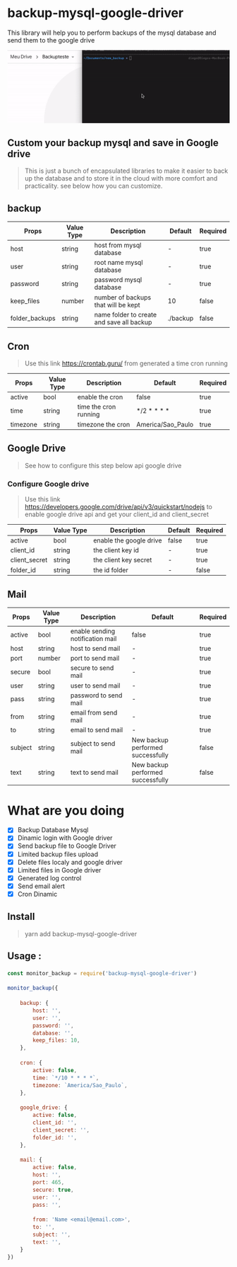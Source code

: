 # backup-mysql-google-driver
This library will help you to perform backups of the mysql database and send them to the google drive

![Backup mysql google driver](assets/demo.gif)

## Custom your backup mysql and save in Google drive
> This is just a bunch of encapsulated libraries to make it easier to back up the database and to store it in the cloud with more comfort and practicality. see below how you can customize.

## backup
| Props | Value Type | Description | Default | Required |
|--|--|--|--|--|
| host | string | host from mysql database | - | true |
| user | string | root name mysql database | - | true |
| password | string | password mysql database | - | true |
| keep_files | number | number of backups that will be kept | 10 | false |
| folder_backups | string | name folder to create and save all backup | ./backup | false |

## Cron
> Use this link https://crontab.guru/ from generated a time cron running 

| Props | Value Type | Description | Default | Required |     
|--|--|--|--|--|
| active | bool | enable the cron | false | true |
| time | string | time the cron running | */2 * * * * | true |
| timezone | string | timezone the cron | America/Sao_Paulo | true |


## Google Drive
> See how to configure this step below api google drive
### Configure Google drive
> Use this link https://developers.google.com/drive/api/v3/quickstart/nodejs to enable google drive api and get your client_id and client_secret

| Props | Value Type | Description | Default | Required |
|--|--|--|--|--|
| active | bool | enable the google drive | false | true |
| client_id | string | the client key id | - | true |
| client_secret | string | the client key secret | - | true |
| folder_id | string | the id folder | - | false |


## Mail
| Props | Value Type | Description | Default | Required |
|--|--|--|--|--|
| active | bool | enable sending notification mail | false | true |
| host | string | host to send mail | - | true |
| port | number | port to send mail | - | true |
| secure | bool | secure to send mail | - | true |
| user | string | user to send mail | - | true |
| pass | string | password to send mail  | - | true |
| from | string | email from send mail | - | true |
| to | string | email to send mail  | - | true |
| subject | string | subject to send mail | New backup performed successfully | false |
| text | string | text to send mail | New backup performed successfully | false |

# What are you doing
- [x] Backup Database Mysql 
- [x] Dinamic login with Google driver
- [x] Send backup file to Google Driver
- [x] Limited backup files upload 
- [x] Delete files localy and google driver
- [x] Limited files in Google driver 
- [x] Generated log control
- [x] Send email alert
- [x] Cron Dinamic

## Install
> yarn add backup-mysql-google-driver

## Usage :

```js
const monitor_backup = require('backup-mysql-google-driver')

monitor_backup({

    backup: {
        host: '',
        user: '',
        password: '',
        database: '',
        keep_files: 10,
    },

    cron: {
        active: false,
        time: `*/10 * * * *`,
        timezone: `America/Sao_Paulo`,
    },

    google_drive: {
        active: false,
        client_id: '',
        client_secret: '',
        folder_id: '',
    },

    mail: {
        active: false,
        host: '',
        port: 465,
        secure: true,        
        user: '',
        pass: '',

        from: 'Name <email@email.com>',
        to: '',
        subject: '',
        text: '',
    }
})
```
